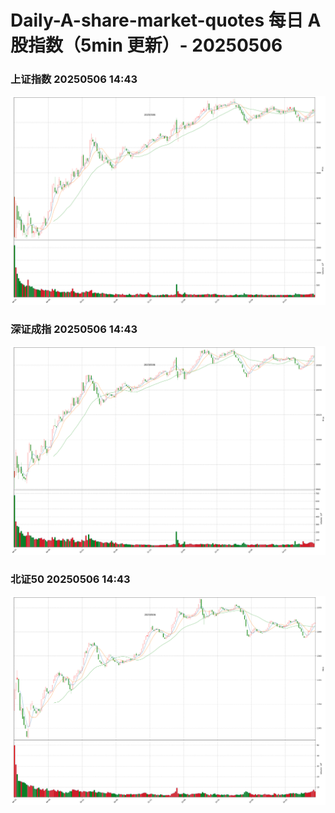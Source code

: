 
# Daily-A-share-market-quotes 每日 A 股指数（5min 更新）- 20250506

### 上证指数 20250506 14:43
![](./fig/2025/5/20250506-sh000001.png)

### 深证成指 20250506 14:43
![](./fig/2025/5/20250506-sz399001.png)

### 北证50 20250506 14:43
![](./fig/2025/5/20250506-bj899050.png)
